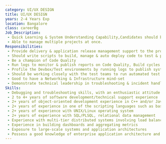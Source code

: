 ```yaml
---
category: UI/UX DESIGN
title: UI/UX DESIGN
years: 2-4 Years Exp
location: Bangalore
class: careerBg
Job_Description: 
 - Quick Learning & System Understanding Capability,Candidates should be excellent team players, yet capable of working independently 
 - Able to manage multiple projects at once.
Responsibilities: 
 - Provide delivery & application release management support to the product teams
 - Should write scripts to build, manage & auto deploy code to test & production environments
 - Be a champion of Code Quality
 - Run logs to monitor & publish reports on Code Quality, Build cycles
 - Profile the Devbox/Test environments by running logs to publish system usage/WLM
 - Should be working closely with the test teams to run automated test scripts for performance & functional validations
 - Good to have a Networking & Infrastructure mind-set
 - Demonstrate technical leadership in troubleshooting & incident handling
Skills:
 - Debugging and troubleshooting skills, with an enthusiastic attitude to support and resolve customer problems
 - 2 to 4+ years of software development/technical support experience
 - 2+ years of object-oriented development experience in C++ and/or Java
 - 2+ years of experience in one of the scripting languages such as bash, Perl, or Python
 - 2+ years of experience with UNIX/Linux operating system
 - 2+ years of experience with SQL/PLSQL, relational data management
 - Experience with multi-tier distributed systems involving load balancers, caching layers and real-time event processing
 - Experience in building dashboards and aggregating metrics
 - Exposure to large-scale systems and application architectures
 - Possess a good knowledge of enterprise application architecture and technologies including web, web services, client-server and databases
---
```

